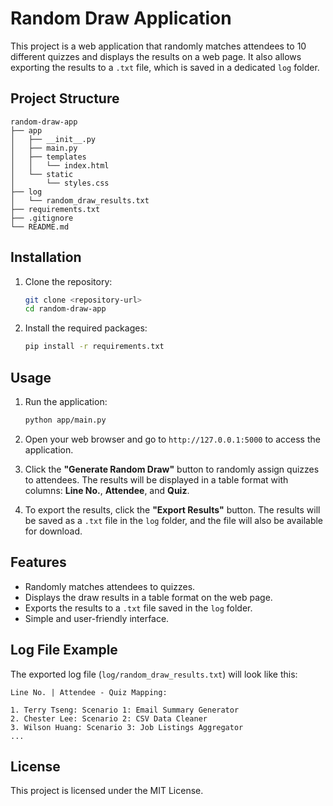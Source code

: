 # Random Draw Application

This project is a web application that randomly matches attendees to 10 different quizzes and displays the results on a web page. It also allows exporting the results to a `.txt` file, which is saved in a dedicated `log` folder.

## Project Structure

```
random-draw-app
├── app
│   ├── __init__.py
│   ├── main.py
│   ├── templates
│   │   └── index.html
│   └── static
│       └── styles.css
├── log
│   └── random_draw_results.txt
├── requirements.txt
├── .gitignore
└── README.md
```

## Installation

1. Clone the repository:
   ```bash
   git clone <repository-url>
   cd random-draw-app
   ```

2. Install the required packages:
   ```bash
   pip install -r requirements.txt
   ```

## Usage

1. Run the application:
   ```bash
   python app/main.py
   ```

2. Open your web browser and go to `http://127.0.0.1:5000` to access the application.

3. Click the **"Generate Random Draw"** button to randomly assign quizzes to attendees. The results will be displayed in a table format with columns: **Line No.**, **Attendee**, and **Quiz**.

4. To export the results, click the **"Export Results"** button. The results will be saved as a `.txt` file in the `log` folder, and the file will also be available for download.

## Features

- Randomly matches attendees to quizzes.
- Displays the draw results in a table format on the web page.
- Exports the results to a `.txt` file saved in the `log` folder.
- Simple and user-friendly interface.

## Log File Example

The exported log file (`log/random_draw_results.txt`) will look like this:

```
Line No. | Attendee - Quiz Mapping:

1. Terry Tseng: Scenario 1: Email Summary Generator
2. Chester Lee: Scenario 2: CSV Data Cleaner
3. Wilson Huang: Scenario 3: Job Listings Aggregator
...
```

## License

This project is licensed under the MIT License.